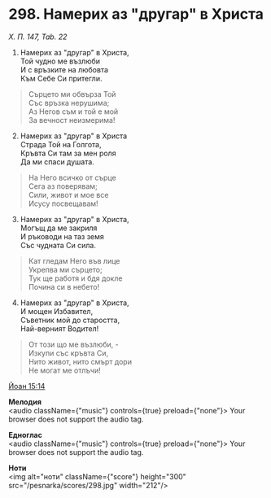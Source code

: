 # 298. Намерих аз "другар" в Христа

_Х. П. 147, Tab. 22_

1. Намерих аз "другар" в Христа,  
Той чудно ме възлюби  
И с връзките на любовта  
Към Себе Си притегли.  

> Сърцето ми обвърза Той  
> Със връзка нерушима;  
> Аз Негов съм и той е мой  
> За вечност неизмерима!

2. Намерих аз "другар" в Христа  
Страда Той на Голгота,  
Кръвта Си там за мен роля  
Да ми спаси душата.  

> На Него всичко от сърце  
> Сега аз поверявам;  
> Сили, живот и мое все  
> Исусу посвещавам!

3. Намерих аз "другар" в Христа,  
Могъщ да ме закриля  
И ръководи на таз земя  
Със чудната Си сила.  

> Кат гледам Него във лице  
> Укрепва ми сърцето;  
> Тук ще работя и бдя докле  
> Почина си в небето!

4. Намерих аз "другар" в Христа,  
И мощен Избавител,  
Съветник мой до старостта,  
Най-верният Водител!  

> От този що ме възлюби, -  
> Изкупи със кръвта Си,  
> Нито живот, нито смърт дори  
> Не могат ме отлъчи!

[Йоан 15:14](http://biblia.bg/index.php?k=43&g=15&s=14)

**Мелодия**  
<audio className={"music"} controls={true} preload={"none"}>
    <source src="/pesnarka/mp3/298.mp3" type="audio/mpeg"/>
    Your browser does not support the audio tag.
</audio>

**Едноглас**  
<audio className={"music"} controls={true} preload={"none"}>
    <source src="/pesnarka/transp/298.mp3" type="audio/mpeg"/>
    Your browser does not support the audio tag.
</audio>

**Ноти**  
<img alt="ноти" className={"score"} height="300" src="/pesnarka/scores/298.jpg" width="212"/>
